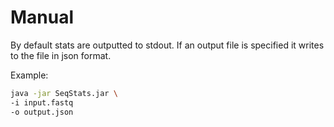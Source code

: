# Manual

By default stats are outputted to stdout. If an output file is specified it writes to the file in json format.

Example:

```bash
java -jar SeqStats.jar \
-i input.fastq
-o output.json
```